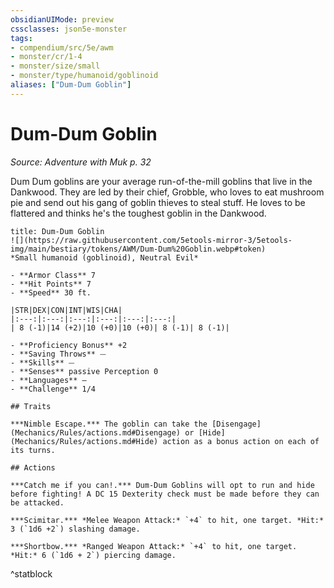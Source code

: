 ```yaml
---
obsidianUIMode: preview
cssclasses: json5e-monster
tags:
- compendium/src/5e/awm
- monster/cr/1-4
- monster/size/small
- monster/type/humanoid/goblinoid
aliases: ["Dum-Dum Goblin"]
---
```

# Dum-Dum Goblin
*Source: Adventure with Muk p. 32*  

Dum Dum goblins are your average run-of-the-mill goblins that live in the Dankwood. They are led by their chief, Grobble, who loves to eat mushroom pie and send out his gang of goblin thieves to steal stuff. He loves to be flattered and thinks he's the toughest goblin in the Dankwood.

```ad-statblock
title: Dum-Dum Goblin
![](https://raw.githubusercontent.com/5etools-mirror-3/5etools-img/main/bestiary/tokens/AWM/Dum-Dum%20Goblin.webp#token)
*Small humanoid (goblinoid), Neutral Evil*

- **Armor Class** 7
- **Hit Points** 7
- **Speed** 30 ft.

|STR|DEX|CON|INT|WIS|CHA|
|:---:|:---:|:---:|:---:|:---:|:---:|
| 8 (-1)|14 (+2)|10 (+0)|10 (+0)| 8 (-1)| 8 (-1)|

- **Proficiency Bonus** +2
- **Saving Throws** ⏤
- **Skills** ⏤
- **Senses** passive Perception 0
- **Languages** —
- **Challenge** 1/4

## Traits

***Nimble Escape.*** The goblin can take the [Disengage](Mechanics/Rules/actions.md#Disengage) or [Hide](Mechanics/Rules/actions.md#Hide) action as a bonus action on each of its turns.

## Actions

***Catch me if you can!.*** Dum-Dum Goblins will opt to run and hide before fighting! A DC 15 Dexterity check must be made before they can be attacked.

***Scimitar.*** *Melee Weapon Attack:* `+4` to hit, one target. *Hit:* 3 (`1d6 +2`) slashing damage.

***Shortbow.*** *Ranged Weapon Attack:* `+4` to hit, one target. *Hit:* 6 (`1d6 + 2`) piercing damage.
```
^statblock